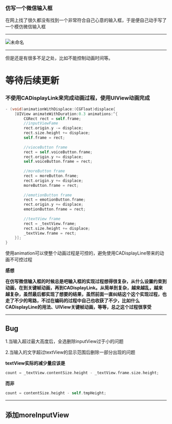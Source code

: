 ### 仿写一个微信输入框

在网上找了很久都没有找到一个非常符合自己心意的输入框，于是便自己动手写了一个模仿微信输入框

***

  ![未命名](未命名.gif)

***

但是还是有很多不足之处，比如不能控制动画时间等。

# 等待后续更新

### 不使用CADisplayLink来完成动画过程，使用UIView动画完成

```objective-c
- (void)animationWithDisplace:(CGFloat)displace{
    [UIView animateWithDuration:0.3 animations:^{
        CGRect rect = self.frame;
        //inputViewFame
        rect.origin.y -= displace;
        rect.size.height += displace;
        self.frame = rect;
        
        //vioceButton frame
        rect = self.voiceButton.frame;
        rect.origin.y += displace;
        self.voiceButton.frame = rect;
        
        //moreButton frame
        rect = moreButton.frame;
        rect.origin.y += displace;
        moreButton.frame = rect;
        
        //emotionButton frame
        rect = emotionButton.frame;
        rect.origin.y += displace;
        emotionButton.frame = rect;
        
        //textView frame
        rect = _textView.frame;
        rect.size.height += displace;
        _textView.frame = rect;
    }];
}
```

使用animation可以使整个动画过程是可控的，避免使用CADisplayLine带来的动画不可控过程

**感想**

**在仿写微信输入框的时候总是吧输入框的实现过程想得很复杂，从什么设置约束到动画，在到关键帧动画，再到CADisplayLink。从简单到复杂，越来越乱，越来越复杂，虽然最后都实现了想要的结果，虽然前面一直纠结这个这个实现过程，也走了不少的弯路，不过在编码的过程中自己也收获了不少，比如什么CADisplayLine的用法、UIView关键帧动画，等等，总之这个过程很享受**

***

## Bug

1.当输入超过最大高度后，全选删除inputView过于小的问题

2.当输入的文字超过textView的显示范围后删除一部分出现的问题

**textView实际的减少量应该是**

```objective-c
count = _textView.contentSize.height - _textView.frame.size.height;
```

**而非**

```objective-c
count = contentSize.height - self.tmpHeight;
```

***

## 添加moreInputView

